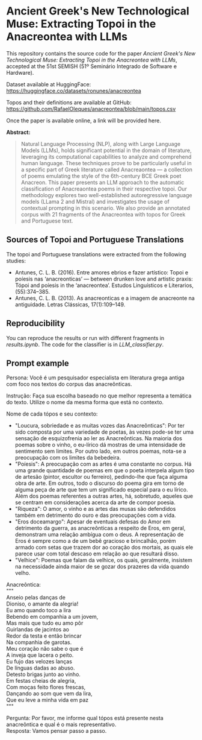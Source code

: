 # Ancient Greek's New Technological Muse: Extracting Topoi in the Anacreontea with LLMs

This repository contains the source code for the paper _Ancient Greek's New Technological Muse: Extracting Topoi in the Anacreontea with LLMs_, accepted at the 51st SEMISH (51º Seminário Integrado de Software e Hardware). 

Dataset available at HuggingFace: https://huggingface.co/datasets/ronunes/anacreontea

Topos and their definitions are available at GitHub: https://github.com/RafaelOleques/anacreontea/blob/main/topos.csv

Once the paper is available online, a link will be provided here.

**Abstract:**
> Natural Language Processing (NLP), along with Large Language Models (LLMs), holds significant potential in the domain of literature, leveraging its computational capabilities to analyze and comprehend human language. These techniques prove to be particularly useful in a specific part of Greek literature called Anacreaontea — a collection of poems emulating the style of the 6th-century BCE Greek poet Anacreon. This paper presents an LLM approach to the automatic classification of Anacreaontea poems in their respective topoi. Our methodology explores two well-established autoregressive language models (LLama 2 and Mistral) and investigates the usage of contextual prompting in this scenario. We also provide an annotated corpus with 21 fragments of the Anacreontea with topos for Greek and Portuguese text.

## Sources of Topoi and Portuguese Translations
The topoi and Portuguese translations were extracted from the following studies:

- Antunes, C. L. B. (2016). Entre amores ebrios e fazer artístico: Topoi e poíesis nas ‘anacreonticas’ — between drunken love and artistic praxis: Tópoi and poíesis in the ‘anacreontea’. Estudos Linguísticos e Literarios, (55):374–385.
- Antunes, C. L. B. (2013). As anacreonticas e a imagem de anacreonte na antiguidade. Letras Clássicas, 17(1):109–149.

## Reproducibility

You can reproduce the results or run with different fragments in _results.ipynb_. The code for the classifier is in _LLM_classifier.py_.

## Prompt example

Persona:
Você é um pesquisador especialista em literatura grega antiga com foco nos textos do corpus das anacreônticas.

Instrução:
Faça sua escolha baseado no que melhor representa a temática do texto. Utilize o nome da mesma forma que está no contexto.


Nome de cada tópos e seu contexto:
- "Loucura, sobriedade e as muitas vozes das Anacreônticas": Por ter sido composta por uma variedade de poetas, às vezes pode-se ter uma sensação de esquizofrenia ao ler as Anacreônticas. Na maioria dos poemas sobre o vinho, o eu-lírico dá mostras de uma intensidade de sentimento sem limites. Por outro lado, em outros poemas, nota-se a preocupação com os limites da bebedeira.
- "Poíesis": A preocupação com as artes é uma constante no corpus. Há uma grande quantidade de poemas em que o poeta interpela algum tipo de artesão (pintor, escultor ou ferreiro), pedindo-lhe que faça alguma obra de arte. Em outros, todo o discurso do poema gira em torno de alguma peça de arte que tem um significado especial para o eu lírico. Além dos poemas referentes a outras artes, há, sobretudo, aqueles que se centram em considerações acerca da arte de compor poesia.
- "Riqueza": O amor, o vinho e as artes das musas são defendidos também em detrimento do ouro e das preocupações com a vida.
- "Eros doceamargo": Apesar de eventuais defesas do Amor em detrimento da guerra, as anacreônticas a respeito de Eros, em geral, demonstram uma relação ambígua com o deus. A representação de Eros é sempre como a de um bebê gracioso e brincalhão, porém armado com setas que trazem dor ao coração dos mortais, as quais ele parece usar com total descaso em relação ao que resultará disso.
- "Velhice": Poemas que falam da velhice, os quais, geralmente, insistem na necessidade ainda maior de se gozar dos prazeres da vida quando velho.


Anacreôntica:\
"""\
Anseio pelas danças de\
Dioniso, o amante da alegria!\
Eu amo quando toco a lira\
Bebendo em companhia a um jovem,\
Mas mais que tudo eu amo pôr\
Guirlandas de jacintos ao\
Redor da testa e então brincar\
Na companhia de garotas.\
Meu coração não sabe o que é\
A inveja que lacera o peito.\
Eu fujo das velozes lanças\
De línguas dadas ao abuso.\
Detesto brigas junto ao vinho.\
Em festas cheias de alegria,\
Com moças feito flores frescas,\
Dançando ao som que vem da lira,\
Que eu leve a minha vida em paz\
""" 

Pergunta: Por favor, me informe qual tópos está presente nesta anacreôntica e qual é o mais representativo. \
Resposta: Vamos pensar passo a passo.
